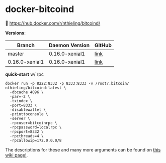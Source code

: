 # docker-bitcoind

:whale: https://hub.docker.com/r/nthieling/bitcoind/

**Versions**:

| Branch | Daemon Version | GitHub |
| ------------- | ------------- | ------------- |
| master  | 0.16.0-xenial1  | [link](https://github.com/gravcat/docker-bitcoind) |
| 0.16.0-xenial1 | 0.16.0-xenial1  | [link](https://github.com/gravcat/docker-bitcoind/tree/0.16.0-xenial1) |

**quick-start** w/ rpc
```
docker run -p 8222:8332 -p 8333:8333 -v /root/.bitcoin/ nthieling/bitcoind:latest \
  -dbcache 4096 \
  -par=-2 \
  -txindex \
  -port=8333 \
  -disablewallet \
  -printtoconsole \
  -server \
  -rpcuser=bitcoinrpc \
  -rpcpassword=localrpc \
  -rpcport=8332 \
  -rpcthreads=4 \
  -rpcallowip=172.0.0.0/8
```

The descriptions for these and many more arguments can be found on [this wiki page!](https://en.bitcoin.it/wiki/Running_Bitcoin).
